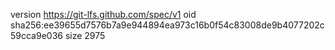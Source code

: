 version https://git-lfs.github.com/spec/v1
oid sha256:ee39655d7576b7a9e944894ea973c16b0f54c83008de9b4077202c59cca9e036
size 2975
